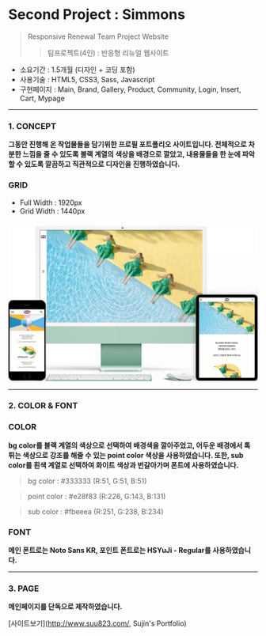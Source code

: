 # Second Project : Simmons
> Responsive Renewal Team Project Website
>> 팀프로젝트(4인) : 반응형 리뉴얼 웹사이트
- 소요기간 : 1.5개월 (디자인 + 코딩 포함)
- 사용기술 : HTML5, CSS3, Sass, Javascript
- 구현페이지 : Main, Brand, Gallery, Product, Community, Login, Insert, Cart, Mypage


* * *
### 1. CONCEPT
**그동안 진행해 온 작업물들을 담기위한 프로필 포트폴리오 사이트입니다. 전체적으로 차분한 느낌을 줄 수 있도록 블랙 계열의 색상을 배경으로 깔았고, 내용물들을 한 눈에 파악할 수 있도록 깔끔하고 직관적으로 디자인을 진행하였습니다.** 
### GRID
- Full Width : 1920px
- Grid Width : 1440px
###
###
![CONCEPT](./images/pf2-d.png)


* * *
### 2. COLOR & FONT
### COLOR
**bg color를 블랙 계열의 색상으로 선택하여 배경색을 깔아주었고, 어두운 배경에서 톡 튀는 색상으로 강조를 해줄 수 있는 point color 색상을 사용하였습니다. 또한, sub color를 흰색 계열로 선택하여 화이트 색상과 번갈아가며 폰트에 사용하였습니다.** 
> bg color : #333333 (R:51, G:51, B:51)

> point color : #e28f83 (R:226, G:143, B:131)

> sub color : #fbeeea (R:251, G:238, B:234)

###
### FONT
**메인 폰트로는 Noto Sans KR, 포인트 폰트로는 HSYuJi - Regular를 사용하였습니다.** 


* * *
### 3. PAGE
**메인페이지를 단독으로 제작하였습니다.** 

[사이트보기](http://www.suu823.com/, Sujin's Portfolio)